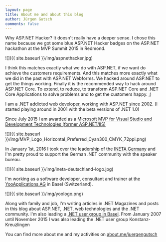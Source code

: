 ```yaml
---
layout: page
title: About me and about this blog
author: Jürgen Gutsch
comments: false
---
```


Why ASP.NET Hacker? It doesn't really have a deeper sense. I chose this name because we got some blue ASP.NET Hacker badges on the ASP.NET hackathon at the MVP Summit 2015 in Redmond.

![]({{ site.baseurl }}/img/aspnethacker.jpg)

 I think this matches exactly what we do with ASP.NET, if we want do achieve the customers requirements. And this matches more exactly what we did in the past with ASP.NET Webforms. We hacked around ASP.NET to get the things working. Finally it is the recommended way to hack around ASP.NET Core. To extend, to reduce, to transform ASP.NET Core and .NET Core Applications to solve problems and to get the customers happy. ;)

I am a .NET addicted web developer, working with ASP.NET since 2002. (I started playing around in 2001 with the beta versions of .NET 1.0)

Since July 2015 I am awarded as a [Microsoft MVP for Visual Studio and Development Technologies (former ASP.NET/IIS)](https://mvp.microsoft.com/en-us/PublicProfile/5001508?fullName=J%C3%BCrgen%20Gutsch)

![]({{ site.baseurl }}/img/MVP_Logo_Horizontal_Preferred_Cyan300_CMYK_72ppi.png)

In January 1st, 2016 I took over the leadership of the [INETA Germany]((http://www.ineta-deutschland.de)) and I'm pretty proud to support the German .NET community with the speaker bureau.

![]({{ site.baseurl }}/img/ineta-deutschland-logo.jpg)


I'm working as a software developer, consultant and trainer at the [YooApplications AG](http://yooapps.com) in Basel (Switzerland).

![]({{ site.baseurl }}/img/yoologo.png)

Along with family and job, I'm writing articles in .NET Magazines and posts in this blog about ASP.NET, .NET, web technologies and the .NET community. I'm also leading a [.NET user group in Basel](http://www.dotnet-nordwest.ch/). From January 2007 until November 2015 I was also leading the .NET user group Konstanz-Kreuzlingen

You can find more about me and my activities on [about.me/juergengutsch](http://about.me/juergengutsch)